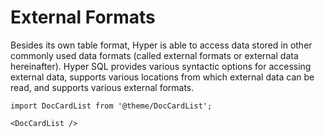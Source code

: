 # External Formats

Besides its own table format, Hyper is able to access data stored in
other commonly used data formats (called external formats or external
data hereinafter). Hyper SQL provides various syntactic options for
accessing external data, supports various locations from which external
data can be read, and supports various external formats.

```mdx-code-block
import DocCardList from '@theme/DocCardList';

<DocCardList />
```